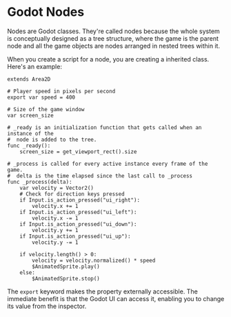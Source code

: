 # Godot Nodes

Nodes are Godot classes. They're called nodes because the whole system is
conceptually designed as a tree structure, where the game is the parent node and
all the game objects are nodes arranged in nested trees within it.

When you create a script for a node, you are creating a inherited class. Here's
an example:

```
extends Area2D

# Player speed in pixels per second
export var speed = 400

# Size of the game window
var screen_size

# _ready is an initialization function that gets called when an instance of the
#  node is added to the tree.
func _ready():
    screen_size = get_viewport_rect().size
    
# _process is called for every active instance every frame of the game.
#  delta is the time elapsed since the last call to _process
func _process(delta):
    var velocity = Vector2()
    # Check for direction keys pressed
    if Input.is_action_pressed("ui_right"):
        velocity.x += 1
    if Input.is_action_pressed("ui_left"):
        velocity.x -= 1
    if Input.is_action_pressed("ui_down"):
        velocity.y += 1
    if Input.is_action_pressed("ui_up"):
        velocity.y -= 1
        
    if velocity.length() > 0:
        velocity = velocity.normalized() * speed
        $AnimatedSprite.play()
    else:
        $AnimatedSprite.stop()
```

The `export` keyword makes the property externally accessible. The immediate
benefit is that the Godot UI can access it, enabling you to change its value
from the inspector.

<!--
----|----10---|----20---|----30---|----40---|----50---|----60---|----70---|----80
-->
